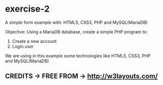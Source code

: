 # exercise-2
A simple form example with: HTML5, CSS3, PHP and MySQL(MariaDB)

Objective: Using a MariaDB database, create a simple PHP program to:

 1. Create a new account
 2. Login user

We are using in this example some technologies like HTML5, CSS3, PHP and MySQL(MariaDB)

## CREDITS -> FREE FROM -> http://w3layouts.com/

